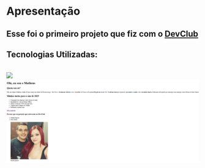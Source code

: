 <h1>Apresentação</h1>

<h2>Esse foi o primeiro projeto que fiz com o <a href="https://rodolfomori.com.br/devclub/">DevClub</a></h2>

<h2>Tecnologias Utilizadas:</h2>
<br>
  <img src="https://img.shields.io/badge/HTML5-E34F26?style=for-the-badge&logo=html5&logoColor=white">

  <img src="https://github.com/matheusdiass1/Projeto-Apresentacao/blob/master/img/Primeiro-projeto.png?raw=true">
